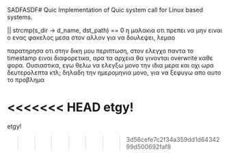 SADFASDF# Quic
Implementation of Quic system call for Linux based systems.

|| strcmp(s_dir -> d_name, dst_path) == 0
η μαλακια οτι πρεπει να μην ειναι ο ενας φακελος μεσα στον αλλον για να δουλεψει, λεμαο

 παρατηρησα οτι στην δικη μου περιπτωση, στον ελεγχο παντα το timestamp ειναι διαφορετικα, αρα τα αρχεια θα γινονται overwrite καθε φορα. Ουσιαστικα, εγω θελω να ελεγξω μονο την ιδια μερα και οχι ωρα δευτερολεπτα κτλ; δηλαδη την ημερομηνια μονο, για να ξεφυγω απο αυτο το προβλημα

<<<<<<< HEAD
etgy!
=======
etgy!
>>>>>>> 3d56cefe7c2f34a359dd1d6434299d500692faf8
